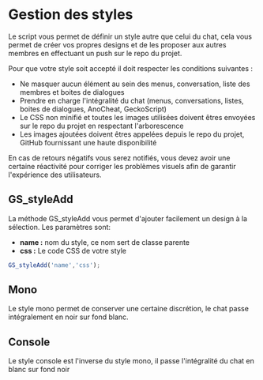 # Gestion des styles

Le script vous permet de définir un style autre que celui du chat, cela vous permet de créer vos propres designs et de les proposer aux autres membres en effectuant un push sur le repo du projet.

Pour que votre style soit accepté il doit respecter les conditions suivantes :

- Ne masquer aucun élément au sein des menus, conversation, liste des membres et boites de dialogues
- Prendre en charge l'intégralité du chat (menus, conversations, listes, boites de dialogues, AnoCheat, GeckoScript)
- Le CSS non minifié et toutes les images utilisées doivent êtres envoyées sur le repo du projet en respectant l'arborescence
- Les images ajoutées doivent êtres appelées depuis le repo du projet, GitHub fournissant une haute disponibilité

En cas de retours négatifs vous serez notifiés, vous devez avoir une certaine réactivité pour corriger les problèmes visuels afin de garantir l'expérience des utilisateurs.

## GS_styleAdd
La méthode GS_styleAdd vous permet d'ajouter facilement un design à la sélection. Les paramètres sont:

- **name :** nom du style, ce nom sert de classe parente
- **css :** Le code CSS de votre style

```Javascript
GS_styleAdd('name','css');
```

## Mono
Le style mono permet de conserver une certaine discrétion, le chat passe intégralement en noir sur fond blanc.

## Console
Le style console est l'inverse du style mono, il passe l'intégralité du chat en blanc sur fond noir
